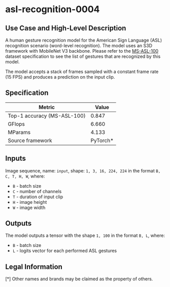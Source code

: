 # asl-recognition-0004

## Use Case and High-Level Description

A human gesture recognition model for the American Sign Language (ASL) recognition scenario
(word-level recognition). The model uses an S3D framework with MobileNet V3 backbone. Please refer
to the [MS-ASL-100](https://www.microsoft.com/en-us/research/project/ms-asl/) dataset specification
to see the list of gestures that are recognized by this model.

The model accepts a stack of frames sampled with a constant frame rate (15 FPS) and produces a prediction
on the input clip.

## Specification

| Metric                          | Value                                     |
|---------------------------------|-------------------------------------------|
| Top-1 accuracy (MS-ASL-100)     | 0.847                                     |
| GFlops                          | 6.660                                     |
| MParams                         | 4.133                                     |
| Source framework                | PyTorch\*                                 |

## Inputs

Image sequence, name: `input`, shape: `1, 3, 16, 224, 224` in the format `B, C, T, H, W`, where:

 - `B` - batch size
 - `C` - number of channels
 - `T` - duration of input clip
 - `H` - image height
 - `W` - image width

## Outputs

The model outputs a tensor with the shape `1, 100` in the format `B, L`, where:

- `B` - batch size
- `L` - logits vector for each performed ASL gestures

## Legal Information
[\*] Other names and brands may be claimed as the property of others.
